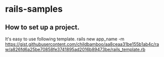 # rails-samples

## How to set up a project.
It's easy to use following template.
rails new app_name -m https://gist.githubusercontent.com/childbamboo/aa8ceaa31be155b1ab4c/raw/a826fd6a25be70858fe3741895ad2016b89473be/rails_template.rb
